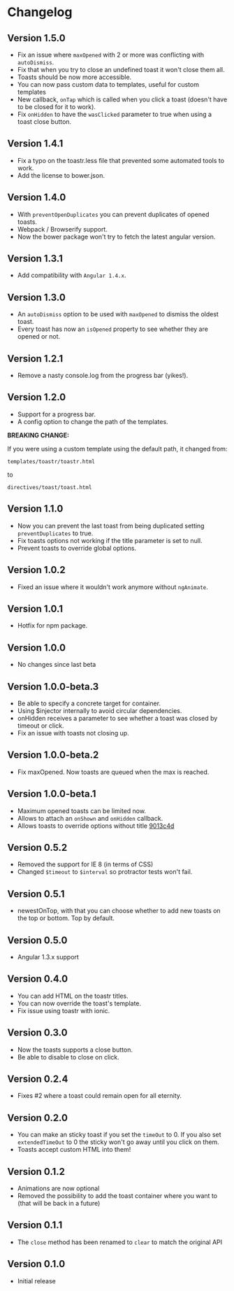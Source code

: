 # Changelog

## Version 1.5.0

- Fix an issue where `maxOpened` with 2 or more was conflicting with `autoDismiss`.
- Fix that when you try to close an undefined toast it won't close them all.
- Toasts should be now more accessible.
- You can now pass custom data to templates, useful for custom templates
- New callback, `onTap` which is called when you click a toast (doesn't have to be closed for it to work).
- Fix `onHidden` to have the `wasClicked` parameter to true when using a toast close button.

## Version 1.4.1

- Fix a typo on the toastr.less file that prevented some automated tools to work.
- Add the license to bower.json.

## Version 1.4.0

- With `preventOpenDuplicates` you can prevent duplicates of opened toasts.
- Webpack / Browserify support.
- Now the bower package won't try to fetch the latest angular version.

## Version 1.3.1

- Add compatibility with `Angular 1.4.x`.

## Version 1.3.0

- An `autoDismiss` option to be used with `maxOpened` to dismiss the oldest toast.
- Every toast has now an `isOpened` property to see whether they are opened or not.

## Version 1.2.1

- Remove a nasty console.log from the progress bar (yikes!).

## Version 1.2.0

- Support for a progress bar.
- A config option to change the path of the templates.
 
**BREAKING CHANGE:**

If you were using a custom template using the default path, it changed from:

`templates/toastr/toastr.html`

to

`directives/toast/toast.html`

## Version 1.1.0

- Now you can prevent the last toast from being duplicated setting `preventDuplicates` to true.
- Fix toasts options not working if the title parameter is set to null.
- Prevent toasts to override global options.

## Version 1.0.2

- Fixed an issue where it wouldn't work anymore without `ngAnimate`.

## Version 1.0.1

- Hotfix for npm package.

## Version 1.0.0

- No changes since last beta

## Version 1.0.0-beta.3

- Be able to specify a concrete target for container.
- Using $injector internally to avoid circular dependencies.
- onHidden receives a parameter to see whether a toast was closed by timeout or click.
- Fix an issue with toasts not closing up.

## Version 1.0.0-beta.2

- Fix maxOpened. Now toasts are queued when the max is reached.

## Version 1.0.0-beta.1

- Maximum opened toasts can be limited now.
- Allows to attach an `onShown` and `onHidden` callback.
- Allows toasts to override options without title [9013c4d](https://github.com/Foxandxss/angular-toastr/commit/9013c4d1c7562d2ba5047c1e969a0316eb4e6c1d)

## Version 0.5.2

- Removed the support for IE 8 (in terms of CSS)
- Changed `$timeout` to `$interval` so protractor tests won't fail.

## Version 0.5.1

- newestOnTop, with that you can choose whether to add new toasts on the top or bottom. Top by default.

## Version 0.5.0

- Angular 1.3.x support

## Version 0.4.0

- You can add HTML on the toastr titles.
- You can now override the toast's template.
- Fix issue using toastr with ionic.

## Version 0.3.0

- Now the toasts supports a close button.
- Be able to disable to close on click.

## Version 0.2.4

- Fixes #2 where a toast could remain open for all eternity.

## Version 0.2.0

- You can make an sticky toast if you set the `timeOut` to 0. If you also set `extendedTimeOut` to 0 the sticky won't go away until you click on them.
- Toasts accept custom HTML into them!

## Version 0.1.2

- Animations are now optional
- Removed the possibility to add the toast container where you want to (that will be back in a future)

## Version 0.1.1

- The `close` method has been renamed to `clear` to match the original API

## Version 0.1.0

- Initial release
